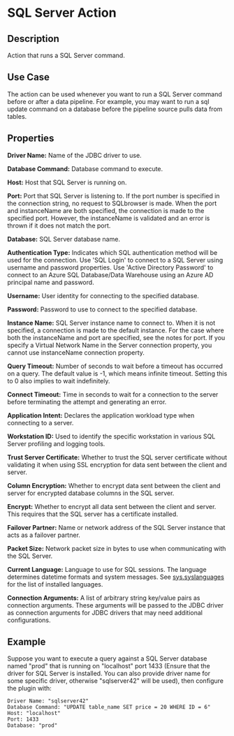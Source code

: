 # SQL Server Action


Description
-----------
Action that runs a SQL Server command.


Use Case
--------
The action can be used whenever you want to run a SQL Server command before or after a data pipeline.
For example, you may want to run a sql update command on a database before the pipeline source pulls data from tables.


Properties
----------
**Driver Name:** Name of the JDBC driver to use.

**Database Command:** Database command to execute.

**Host:** Host that SQL Server is running on.

**Port:** Port that SQL Server is listening to. If the port number is specified in the
connection string, no request to SQLbrowser is made. When the port and instanceName 
are both specified, the connection is made to the specified port. However, the instanceName is validated and an 
error is thrown if it does not match the port.

**Database:** SQL Server database name.

**Authentication Type:** Indicates which SQL authentication method will be used for the connection. Use 'SQL Login' to
connect to a SQL Server using username and password properties. Use 'Active Directory Password' to connect to
an Azure SQL Database/Data Warehouse using an Azure AD principal name and password.

**Username:** User identity for connecting to the specified database.

**Password:** Password to use to connect to the specified database.

**Instance Name:** SQL Server instance name to connect to. When it is not specified, a
connection is made to the default instance. For the case where both the instanceName and port are specified,
see the notes for port. If you specify a Virtual Network Name in the Server connection property, you cannot
use instanceName connection property.

**Query Timeout:** Number of seconds to wait before a timeout has occurred on a query. The default value is -1,
which means infinite timeout. Setting this to 0 also implies to wait indefinitely.

**Connect Timeout:** Time in seconds to wait for a connection to the server before terminating the attempt and
generating an error.

**Application Intent:** Declares the application workload type when connecting to a server.

**Workstation ID:** Used to identify the specific workstation in various SQL Server profiling and logging tools.

**Trust Server Certificate:** Whether to trust the SQL server certificate without validating it when using SSL
encryption for data sent between the client and server.

**Column Encryption:** Whether to encrypt data sent between the client and server for encrypted database columns in the
SQL server.

**Encrypt:** Whether to encrypt all data sent between the client and server. This requires that the SQL server has a
certificate installed.

**Failover Partner:** Name or network address of the SQL Server instance that acts as a failover partner.

**Packet Size:** Network packet size in bytes to use when communicating with the SQL Server.

**Current Language:** Language to use for SQL sessions. The language determines datetime formats and system messages.
See [sys.syslanguages] for the list of installed languages.

[sys.syslanguages]:
https://docs.microsoft.com/en-us/sql/relational-databases/system-compatibility-views/sys-syslanguages-transact-sql

**Connection Arguments:** A list of arbitrary string key/value pairs as connection arguments. These arguments
will be passed to the JDBC driver as connection arguments for JDBC drivers that may need additional configurations.


Example
-------
Suppose you want to execute a query against a SQL Server database named "prod" that is running on "localhost" 
port 1433 (Ensure that the driver for SQL Server is installed. You can also provide driver name for some specific
driver, otherwise "sqlserver42" will be used), then configure the plugin with:

```
Driver Name: "sqlserver42"
Database Command: "UPDATE table_name SET price = 20 WHERE ID = 6"
Host: "localhost"
Port: 1433
Database: "prod"
```
